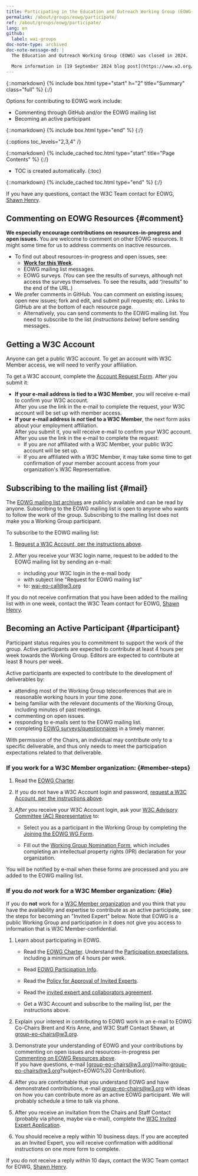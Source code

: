 ```yaml
---
title: Participating in the Education and Outreach Working Group (EOWG)
permalink: /about/groups/eowg/participate/
ref: /about/groups/eowg/participate/
lang: en
github:
  label: wai-groups
doc-note-type: archived
doc-note-message-md: |
  The Education and Outreach Working Group (EOWG) was closed in 2024.

  More information in [19 September 2024 blog post](https://www.w3.org/blog/2024/accessibility-education-and-outreach-another-milestone-in-w3cs-30-year-history-and-evolution/).
---
```


{::nomarkdown}
{% include box.html type="start" h="2" title="Summary" class="full" %}
{:/}

Options for contributing to EOWG work include:

-   Commenting through GitHub and/or the EOWG mailing list
-   Becoming an active participant

{::nomarkdown}
{% include box.html type="end" %}
{:/}

{::options toc_levels="2,3,4" /}

{::nomarkdown}
{% include_cached toc.html type="start" title="Page Contents" %}
{:/}

-   TOC is created automatically.
{:toc}

{::nomarkdown}
{% include_cached toc.html type="end" %}
{:/}

If you have any questions, contact the W3C Team contact for EOWG, [Shawn Henry](https://www.w3.org/People/Shawn/).

## Commenting on EOWG Resources {#comment}

**We especially encourage contributions on resources-in-progress and open issues.** You are welcome to comment on other EOWG resources. It might some time for us to address comments on inactive resources.
- To find out about resources-in-progress and open issues, see:
   -  **[Work for this Week]( https://www.w3.org/WAI/EO/wiki/EOWG_Meetings#Work_for_this_week)**.
   - EOWG mailing list messages.
   - EOWG surveys. (You can see the results of surveys, although not access the surveys themselves. To see the results, add “/results” to the end of the URL.)
- We prefer comments in GitHub. You can comment on existing issues; open new issues; fork and edit, and submit pull requests; etc. Links to GitHub are at the bottom of each resource page.
   - Alternatively, you can send comments to the EOWG mailing list. You need to subscribe to the list _(instructions below)_ before sending messages.

## Getting a W3C Account

Anyone can get a public W3C account. To get an account with W3C Member access, we will need to verify your affiliation.

To get a W3C account, complete the [Account Request Form](https://www.w3.org/accounts/request). After you submit it: 
- **If your e-mail address is tied to a W3C Member**, you will receive e-mail to confirm your W3C account. <br>After you use the link in the e-mail to complete the request, your W3C account will be set up with member access.
- **If your e-mail address is _not_ tied to a W3C Member**, the next form asks about your employment affiliation. <br>After you submit it, you will receive e-mail to confirm your W3C account. <br>After you use the link in the e-mail to complete the request:
   - If you are _not_ affiliated with a W3C Member, your public W3C account will be set up.
   - If you are affiliated with a W3C Member, it may take some time to get confirmation of your member account access from your organization's W3C Representative.

## Subscribing to the mailing list {#mail}

The [EOWG mailing list archives](http://lists.w3.org/Archives/Public/w3c-wai-eo/) are publicly available and can be read by anyone. Subscribing to the EOWG mailing list is open to anyone who wants to follow the work of the group. Subscribing to the mailing list does not make you a Working Group participant.

To subscribe to the EOWG mailing list:

1.  [Request a W3C Account, per the instructions above](#getting-a-w3c-account).

2.  After you receive your W3C login name, request to be added to the EOWG mailing list by sending an e-mail:
    -   including your W3C login in the e-mail body
    -   with subject line "Request for EOWG mailing list"
    -   to: [wai-eo-call@w3.org](mailto:wai-eo-call@w3.org?subject=Request%20for%20EOWG%20mailing%20list&body=W3C%20login%3A%20%5B...put%20yours%20here...%5D)

If you do not receive confirmation that you have been added to the mailing list with in one week, contact the W3C Team contact for EOWG, [Shawn Henry](https://www.w3.org/people/shawn/).

## Becoming an Active Participant {#participant}

Participant status requires you to commitment to support the work of the group. Active participants are expected to contribute at least 4 hours per week towards the Working Group. Editors are expected to contribute at least 8 hours per week.

Active participants are expected to contribute to the development of deliverables by:
-   attending most of the Working Group teleconferences that are in reasonable working hours in your time zone.
-   being familiar with the relevant documents of the Working Group, including minutes of past meetings.
-   commenting on open issues.
-   responding to e-mails sent to the EOWG mailing list.
-   completing [EOWG surveys/questionnaires](http://www.w3.org/2002/09/wbs/35532/all) in a timely manner.

With permission of the Chairs, an individual may contribute only to a specific deliverable, and thus only needs to meet the participation expectations related to that deliverable.

### If you work for a W3C Member organization: {#member-steps}

1.  Read the [EOWG Charter]( https://www.w3.org/WAI/EO/charter-current).

2.  If you do not have a W3C Account login and password, [request a W3C Account, per the instructions above](#getting-a-w3c-account).

3.  *After* you receive your W3C Account login, ask your [W3C Advisory Committee (AC) Representative](http://www.w3.org/Member/ACList.html) to:

    -   Select you as a participant in the Working Group by completing the [Joining the EOWG WG Form](/2004/01/pp-impl/35532/join).

    -   Fill out the [Working Group Nomination Form](/2004/01/pp-impl/35532/change), which includes completing an intellectual property rights (IPR) declaration for your organization.

You will be notified by e-mail when these forms are processed and you are added to the EOWG mailing list.

### If you do *not* work for a W3C Member organization: {#ie}

If you do **not** work for a [W3C Member organization](http://www.w3.org/Consortium/Member/List) and you think that you have the availability and expertise to contribute as an active participate, see the steps for becoming an "Invited Expert" below. Note that EOWG is a public Working Group and participation in it does not give you access to information that is W3C Member-confidential.

1.  Learn about participating in EOWG.

    -   Read the [EOWG Charter]( https://www.w3.org/WAI/EO/charter-current). Understand the [Participation expectations](https://www.w3.org/WAI/EO/charter-current#participation), including a minimum of 4 hours per week.

    -   Read [EOWG Participation Info](https://www.w3.org/WAI/EO/wiki/EOWG_Participation_Info).

    -   Read the [Policy for Approval of Invited Experts](https://www.w3.org/participate/invited-experts/).

    -   Read the [invited expert and collaborators agreement](http://www.w3.org/Consortium/Legal/collaborators-agreement).

    -   Get a W3C Account and subscribe to the mailing list, per the instructions above.

2.  Explain your interest in contributing to EOWG work in an e-mail to EOWG Co-Chairs Brent and Kris Anne, and W3C Staff Contact Shawn, at [group-eo-chairs@w3.org](mailto:group-eo-chairs@w3.org?subject=EOWG%20Contribution).

3.  Demonstrate your understanding of EOWG and your contributions by commenting on open issues and resources-in-progress per [Commenting on EOWG Resources above](#comment).<br>If you have questions, e-mail [group-eo-chairs@w3.org](mailto:group-eo-chairs@w3.org?subject=EOWG%20 Contribution).

4.  After you are comfortable that you understand EOWG and have demonstrated contributions, e-mail [group-eo-chairs@w3.org](mailto:group-eo-chairs@w3.org?subject=EOWG%20participation) with ideas on how you can contribute more as an active EOWG participant. We will probably schedule a time to talk via phone.

5.  After you receive an invitation from the Chairs and Staff Contact (probably via phone, maybe via e-mail), complete the [W3C Invited Expert Application](https://www.w3.org/groups/wg/eowg/apply-as-invited-expert).

6.  You should receive a reply within 10 business days. If you are accepted as an Invited Expert, you will receive confirmation with additional instructions on one more form to complete.

 If you do not receive a reply within 10 days, contact the W3C Team contact for EOWG, [Shawn Henry](https://www.w3.org/People/Shawn/).
